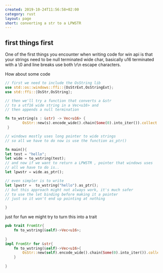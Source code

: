 ```yaml
---
created: 2019-10-24T11:56:58+02:00
category: rust
layout: page
short: converting a str to a LPWSTR
---
```


## first things first
One of the first things you encounter when writing code for win api is that your strings need to be null terminated wide char, basically u16 terminated with a \0 and line breaks use both \r\n escape characters.

How about some code
``` rust
// first we need to include the OsString lib
use std::os::windows::ffi::{OsStrExt,OsStringExt};
use std::ffi::{OsStr,OsString};

// then we'll try a function that converts a &str
// to a utf16 wide string in a Vec<u16> and
// then appends a null termination

fn to_wstring(s : &str) -> Vec<u16> {
        OsStr::new(s).encode_wide().chain(Some(0).into_iter()).collect::<Vec<u16>>()
 }

// windows mostly uses long pointer to wide strings
// so all we have to do now is use the function as_ptr()

fn main(){
let test = "hello";
let wide = to_wstring(test);
// and now if we want to return a LPWSTR , pointer that windows uses
// all we have to do is..
let lpwstr = wide.as_ptr();

// even simpler is to write
let lpwstr =  to_wstring("hello").as_ptr();
// but this approach might not always work, it's much safer
// to use the let binding before making it a pointer
// just so it won't end up pointing at nothing

}
```
just for fun we might try to turn this into a trait
```rust
pub trait FromStr{
    fn to_wstring(&self)->Vec<u16>;
    
}
impl FromStr for &str{
    fn to_wstring(&self)->Vec<u16>{
        OsStr::new(self).encode_wide().chain(Some(0).into_iter()).collect::<Vec<u16>>()
    }
    
}
```
